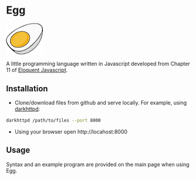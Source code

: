 # Egg
<img src="https://raw.githubusercontent.com/travisty-github/egg/master/egg.png" width="100">

A little programming language written in Javascript developed from Chapter 11 of [Eloquent Javascript](http://eloquentjavascript.net/).

## Installation
* Clone/download files from github and serve locally. For example, using [darkhttpd](https://unix4lyfe.org/darkhttpd/):
```bash
darkhttpd /path/to/files --port 8000
```
* Using your browser open http://locahost:8000

## Usage
Syntax and an example program are provided on the main page when using Egg.
